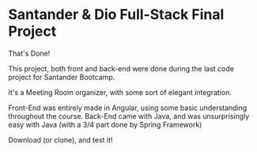 # Santander & Dio Full-Stack Final Project

That's Done!

This project, both front and back-end were done during the last code project for Santander Bootcamp.

It's a Meeting Room organizer, with some sort of elegant integration.

Front-End was entirely made in Angular, using some basic understanding throughout the course.
Back-End came with Java, and was unsurprisingly easy with Java (with a 3/4 part done by Spring Framework)

Download (or clone), and test it!